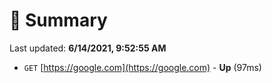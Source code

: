 # 📖 Summary
Last updated: **6/14/2021, 9:52:55 AM**

- `GET` [https://google.com](https://google.com) - **Up** (97ms)
